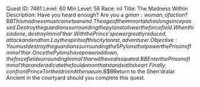 Quest ID: 7461
Level: 60
Min Level: 56
Race: nil
Title: The Madness Within
Description: Have you heard enough? Are you a $g man:woman; of action?$B$BThis madness must come to an end. The age of the immortals has long since passed. Destroy the guardians surrounding the pylons to lower the force field. When this is done, destroy Immol'thar. With the Prince's power greatly reduced, attack and end him. Lay the spirits of this city to rest, adventurer.
Objective: You must destroy the guardians surrounding the 5 Pylons that power the Prison of Immol'thar. Once the Pylons have powered down, the force field surrounding Immol'thar will have dissipated.$B$BEnter the Prison of Immol'thar and eradicate the foul demon that stands at its heart. Finally, confront Prince Tortheldrin in Athenaeum.$B$BReturn to the Shen'dralar Ancient in the courtyard should you complete this quest.
